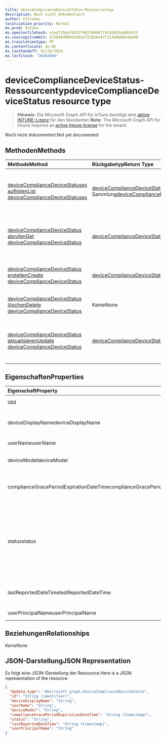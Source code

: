 ```yaml
---
title: deviceComplianceDeviceStatus-Ressourcentyp
description: Noch nicht dokumentiert
author: tfitzmac
localization_priority: Normal
ms.prod: Intune
ms.openlocfilehash: e1ed715def8533f982f6d847f4c958534a9b5423
ms.sourcegitcommit: 873b99d9001d1b2af21836e47f15360b08e10a40
ms.translationtype: MT
ms.contentlocale: de-DE
ms.lasthandoff: 02/26/2019
ms.locfileid: "30263504"
---
```

# <a name="devicecompliancedevicestatus-resource-type"></a><span data-ttu-id="a304e-103">deviceComplianceDeviceStatus-Ressourcentyp</span><span class="sxs-lookup"><span data-stu-id="a304e-103">deviceComplianceDeviceStatus resource type</span></span>

> <span data-ttu-id="a304e-104">**Hinweis:** Die Microsoft Graph-API für InTune benötigt eine [aktive INTUNE-Lizenz](https://go.microsoft.com/fwlink/?linkid=839381) für den Mandanten.</span><span class="sxs-lookup"><span data-stu-id="a304e-104">**Note:** The Microsoft Graph API for Intune requires an [active Intune license](https://go.microsoft.com/fwlink/?linkid=839381) for the tenant.</span></span>

<span data-ttu-id="a304e-105">Noch nicht dokumentiert.</span><span class="sxs-lookup"><span data-stu-id="a304e-105">Not yet documented</span></span>

## <a name="methods"></a><span data-ttu-id="a304e-106">Methoden</span><span class="sxs-lookup"><span data-stu-id="a304e-106">Methods</span></span>
|<span data-ttu-id="a304e-107">Methode</span><span class="sxs-lookup"><span data-stu-id="a304e-107">Method</span></span>|<span data-ttu-id="a304e-108">Rückgabetyp</span><span class="sxs-lookup"><span data-stu-id="a304e-108">Return Type</span></span>|<span data-ttu-id="a304e-109">Beschreibung</span><span class="sxs-lookup"><span data-stu-id="a304e-109">Description</span></span>|
|:---|:---|:---|
|[<span data-ttu-id="a304e-110">deviceComplianceDeviceStatuses auflisten</span><span class="sxs-lookup"><span data-stu-id="a304e-110">List deviceComplianceDeviceStatuses</span></span>](../api/intune-deviceconfig-devicecompliancedevicestatus-list.md)|<span data-ttu-id="a304e-111">[deviceComplianceDeviceStatus](../resources/intune-deviceconfig-devicecompliancedevicestatus.md)-Sammlung</span><span class="sxs-lookup"><span data-stu-id="a304e-111">[deviceComplianceDeviceStatus](../resources/intune-deviceconfig-devicecompliancedevicestatus.md) collection</span></span>|<span data-ttu-id="a304e-112">Auflisten von Eigenschaften und Beziehungen der [deviceComplianceDeviceStatus](../resources/intune-deviceconfig-devicecompliancedevicestatus.md)-Objekte.</span><span class="sxs-lookup"><span data-stu-id="a304e-112">List properties and relationships of the [deviceComplianceDeviceStatus](../resources/intune-deviceconfig-devicecompliancedevicestatus.md) objects.</span></span>|
|[<span data-ttu-id="a304e-113">deviceComplianceDeviceStatus abrufen</span><span class="sxs-lookup"><span data-stu-id="a304e-113">Get deviceComplianceDeviceStatus</span></span>](../api/intune-deviceconfig-devicecompliancedevicestatus-get.md)|[<span data-ttu-id="a304e-114">deviceComplianceDeviceStatus</span><span class="sxs-lookup"><span data-stu-id="a304e-114">deviceComplianceDeviceStatus</span></span>](../resources/intune-deviceconfig-devicecompliancedevicestatus.md)|<span data-ttu-id="a304e-115">Lesen von Eigenschaften und Beziehungen des [deviceComplianceDeviceStatus](../resources/intune-deviceconfig-devicecompliancedevicestatus.md)-Objekts.</span><span class="sxs-lookup"><span data-stu-id="a304e-115">Read properties and relationships of the [deviceComplianceDeviceStatus](../resources/intune-deviceconfig-devicecompliancedevicestatus.md) object.</span></span>|
|[<span data-ttu-id="a304e-116">deviceComplianceDeviceStatus erstellen</span><span class="sxs-lookup"><span data-stu-id="a304e-116">Create deviceComplianceDeviceStatus</span></span>](../api/intune-deviceconfig-devicecompliancedevicestatus-create.md)|[<span data-ttu-id="a304e-117">deviceComplianceDeviceStatus</span><span class="sxs-lookup"><span data-stu-id="a304e-117">deviceComplianceDeviceStatus</span></span>](../resources/intune-deviceconfig-devicecompliancedevicestatus.md)|<span data-ttu-id="a304e-118">Erstellen eines neuen [deviceComplianceDeviceStatus](../resources/intune-deviceconfig-devicecompliancedevicestatus.md)-Objekts.</span><span class="sxs-lookup"><span data-stu-id="a304e-118">Create a new [deviceComplianceDeviceStatus](../resources/intune-deviceconfig-devicecompliancedevicestatus.md) object.</span></span>|
|[<span data-ttu-id="a304e-119">deviceComplianceDeviceStatus löschen</span><span class="sxs-lookup"><span data-stu-id="a304e-119">Delete deviceComplianceDeviceStatus</span></span>](../api/intune-deviceconfig-devicecompliancedevicestatus-delete.md)|<span data-ttu-id="a304e-120">Keine</span><span class="sxs-lookup"><span data-stu-id="a304e-120">None</span></span>|<span data-ttu-id="a304e-121">Löscht ein [deviceComplianceDeviceStatus](../resources/intune-deviceconfig-devicecompliancedevicestatus.md)-Objekt.</span><span class="sxs-lookup"><span data-stu-id="a304e-121">Deletes a [deviceComplianceDeviceStatus](../resources/intune-deviceconfig-devicecompliancedevicestatus.md).</span></span>|
|[<span data-ttu-id="a304e-122">deviceComplianceDeviceStatus aktualisieren</span><span class="sxs-lookup"><span data-stu-id="a304e-122">Update deviceComplianceDeviceStatus</span></span>](../api/intune-deviceconfig-devicecompliancedevicestatus-update.md)|[<span data-ttu-id="a304e-123">deviceComplianceDeviceStatus</span><span class="sxs-lookup"><span data-stu-id="a304e-123">deviceComplianceDeviceStatus</span></span>](../resources/intune-deviceconfig-devicecompliancedevicestatus.md)|<span data-ttu-id="a304e-124">Aktualisieren der Eigenschaften eines [deviceComplianceDeviceStatus](../resources/intune-deviceconfig-devicecompliancedevicestatus.md)-Objekts.</span><span class="sxs-lookup"><span data-stu-id="a304e-124">Update the properties of a [deviceComplianceDeviceStatus](../resources/intune-deviceconfig-devicecompliancedevicestatus.md) object.</span></span>|

## <a name="properties"></a><span data-ttu-id="a304e-125">Eigenschaften</span><span class="sxs-lookup"><span data-stu-id="a304e-125">Properties</span></span>
|<span data-ttu-id="a304e-126">Eigenschaft</span><span class="sxs-lookup"><span data-stu-id="a304e-126">Property</span></span>|<span data-ttu-id="a304e-127">Typ</span><span class="sxs-lookup"><span data-stu-id="a304e-127">Type</span></span>|<span data-ttu-id="a304e-128">Beschreibung</span><span class="sxs-lookup"><span data-stu-id="a304e-128">Description</span></span>|
|:---|:---|:---|
|<span data-ttu-id="a304e-129">id</span><span class="sxs-lookup"><span data-stu-id="a304e-129">id</span></span>|<span data-ttu-id="a304e-130">String</span><span class="sxs-lookup"><span data-stu-id="a304e-130">String</span></span>|<span data-ttu-id="a304e-131">Schlüssel der Entität</span><span class="sxs-lookup"><span data-stu-id="a304e-131">Key of the entity.</span></span>|
|<span data-ttu-id="a304e-132">deviceDisplayName</span><span class="sxs-lookup"><span data-stu-id="a304e-132">deviceDisplayName</span></span>|<span data-ttu-id="a304e-133">Zeichenfolge</span><span class="sxs-lookup"><span data-stu-id="a304e-133">String</span></span>|<span data-ttu-id="a304e-134">Gerätename, der dem Objekt des Typs „DevicePolicyStatus“ zugeordnet ist</span><span class="sxs-lookup"><span data-stu-id="a304e-134">Device name of the DevicePolicyStatus.</span></span>|
|<span data-ttu-id="a304e-135">userName</span><span class="sxs-lookup"><span data-stu-id="a304e-135">userName</span></span>|<span data-ttu-id="a304e-136">Zeichenfolge</span><span class="sxs-lookup"><span data-stu-id="a304e-136">String</span></span>|<span data-ttu-id="a304e-137">Gemeldeter Benutzername</span><span class="sxs-lookup"><span data-stu-id="a304e-137">The User Name that is being reported</span></span>|
|<span data-ttu-id="a304e-138">deviceModel</span><span class="sxs-lookup"><span data-stu-id="a304e-138">deviceModel</span></span>|<span data-ttu-id="a304e-139">Zeichenfolge</span><span class="sxs-lookup"><span data-stu-id="a304e-139">String</span></span>|<span data-ttu-id="a304e-140">Gemeldetes Gerätemodell</span><span class="sxs-lookup"><span data-stu-id="a304e-140">The device model that is being reported</span></span>|
|<span data-ttu-id="a304e-141">complianceGracePeriodExpirationDateTime</span><span class="sxs-lookup"><span data-stu-id="a304e-141">complianceGracePeriodExpirationDateTime</span></span>|<span data-ttu-id="a304e-142">DateTimeOffset</span><span class="sxs-lookup"><span data-stu-id="a304e-142">DateTimeOffset</span></span>|<span data-ttu-id="a304e-143">Datum und Uhrzeit des Ablaufs der Toleranzperiode für die Gerätekonformität</span><span class="sxs-lookup"><span data-stu-id="a304e-143">The DateTime when device compliance grace period expires</span></span>|
|<span data-ttu-id="a304e-144">status</span><span class="sxs-lookup"><span data-stu-id="a304e-144">status</span></span>|[<span data-ttu-id="a304e-145">Wurde</span><span class="sxs-lookup"><span data-stu-id="a304e-145">complianceStatus</span></span>](../resources/intune-shared-compliancestatus.md)|<span data-ttu-id="a304e-146">Konformitätsstatus des Richtlinienberichts.</span><span class="sxs-lookup"><span data-stu-id="a304e-146">Compliance status of the policy report.</span></span> <span data-ttu-id="a304e-147">Mögliche Werte sind: `unknown`, `notApplicable`, `compliant`, `remediated`, `nonCompliant`, `error`, `conflict` und `notAssigned`.</span><span class="sxs-lookup"><span data-stu-id="a304e-147">Possible values are: `unknown`, `notApplicable`, `compliant`, `remediated`, `nonCompliant`, `error`, `conflict`, `notAssigned`.</span></span>|
|<span data-ttu-id="a304e-148">lastReportedDateTime</span><span class="sxs-lookup"><span data-stu-id="a304e-148">lastReportedDateTime</span></span>|<span data-ttu-id="a304e-149">DateTimeOffset</span><span class="sxs-lookup"><span data-stu-id="a304e-149">DateTimeOffset</span></span>|<span data-ttu-id="a304e-150">Datum und Uhrzeit der letzten Änderung des Richtlinienberichts</span><span class="sxs-lookup"><span data-stu-id="a304e-150">Last modified date time of the policy report.</span></span>|
|<span data-ttu-id="a304e-151">userPrincipalName</span><span class="sxs-lookup"><span data-stu-id="a304e-151">userPrincipalName</span></span>|<span data-ttu-id="a304e-152">Zeichenfolge</span><span class="sxs-lookup"><span data-stu-id="a304e-152">String</span></span>|<span data-ttu-id="a304e-153">Benutzer-Prinzipalname</span><span class="sxs-lookup"><span data-stu-id="a304e-153">UserPrincipalName.</span></span>|

## <a name="relationships"></a><span data-ttu-id="a304e-154">Beziehungen</span><span class="sxs-lookup"><span data-stu-id="a304e-154">Relationships</span></span>
<span data-ttu-id="a304e-155">Keine</span><span class="sxs-lookup"><span data-stu-id="a304e-155">None</span></span>

## <a name="json-representation"></a><span data-ttu-id="a304e-156">JSON-Darstellung</span><span class="sxs-lookup"><span data-stu-id="a304e-156">JSON Representation</span></span>
<span data-ttu-id="a304e-157">Es folgt eine JSON-Darstellung der Ressource.</span><span class="sxs-lookup"><span data-stu-id="a304e-157">Here is a JSON representation of the resource.</span></span>
<!-- {
  "blockType": "resource",
  "keyProperty": "id",
  "@odata.type": "microsoft.graph.deviceComplianceDeviceStatus"
}
-->
``` json
{
  "@odata.type": "#microsoft.graph.deviceComplianceDeviceStatus",
  "id": "String (identifier)",
  "deviceDisplayName": "String",
  "userName": "String",
  "deviceModel": "String",
  "complianceGracePeriodExpirationDateTime": "String (timestamp)",
  "status": "String",
  "lastReportedDateTime": "String (timestamp)",
  "userPrincipalName": "String"
}
```




